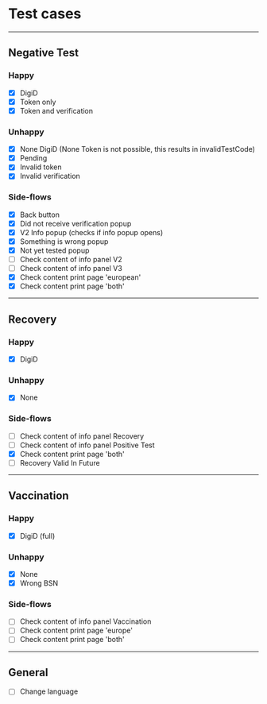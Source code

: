 # Test cases
- - -
## Negative Test

### Happy
- [x] DigiD
- [x] Token only
- [x] Token and verification

### Unhappy
- [x] None DigiD (None Token is not possible, this results in invalidTestCode)
- [x] Pending
- [x] Invalid token
- [x] Invalid verification

### Side-flows
- [x] Back button
- [x] Did not receive verification popup
- [x] V2 Info popup (checks if info popup opens)
- [x] Something is wrong popup
- [x] Not yet tested popup
- [ ] Check content of info panel V2
- [ ] Check content of info panel V3
- [x] Check content print page 'european'
- [x] Check content print page 'both'

- - -

## Recovery

### Happy
- [x] DigiD

### Unhappy
- [x] None

### Side-flows
- [ ] Check content of info panel Recovery
- [ ] Check content of info panel Positive Test
- [x] Check content print page 'both'
- [ ] Recovery Valid In Future

- - -

## Vaccination

### Happy
- [x] DigiD (full)

### Unhappy
- [x] None
- [x] Wrong BSN

### Side-flows
- [ ] Check content of info panel Vaccination
- [ ] Check content print page 'europe'
- [ ] Check content print page 'both'

- - -

## General
- [ ] Change language